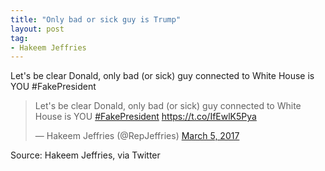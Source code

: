 ```yaml
---
title: "Only bad or sick guy is Trump"
layout: post
tag:
- Hakeem Jeffries
---
```


Let's be clear Donald, only bad (or sick) guy connected to White House is YOU #FakePresident

<blockquote class="twitter-tweet"><p lang="en" dir="ltr">Let&#39;s be clear Donald, only bad (or sick) guy connected to White House is YOU <a href="https://twitter.com/hashtag/FakePresident?src=hash&amp;ref_src=twsrc%5Etfw">#FakePresident</a> <a href="https://t.co/IfEwlK5Pya">https://t.co/IfEwlK5Pya</a></p>&mdash; Hakeem Jeffries (@RepJeffries) <a href="https://twitter.com/RepJeffries/status/838419603088891904?ref_src=twsrc%5Etfw">March 5, 2017</a></blockquote> <script async src="https://platform.twitter.com/widgets.js" charset="utf-8"></script>

Source: Hakeem Jeffries, via Twitter
